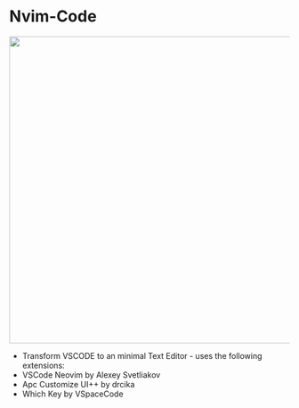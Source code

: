 # Nvim-Code

<p align="center">
  <kbd>
<img src="https://github.com/livghit/nvim-vscode/assets/108449432/77040f7a-a35e-4804-8ebf-ff8abda4c5f2" width="550" />
</kbd>
</p>


- Transform VSCODE to an minimal Text Editor -
  uses the following extensions:
- VSCode Neovim by Alexey Svetliakov
- Apc Customize UI++ by drcika
- Which Key by VSpaceCode
